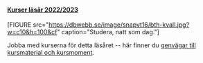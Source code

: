 #### [Kurser läsår 2022/2023](https://dbwebb.se/kurser)

[FIGURE src="https://dbwebb.se/image/snapvt16/bth-kvall.jpg?w=c10&h=100&cf" caption="Studera, natt som dag."]

Jobba med kurserna för detta läsåret -- här finner du [genvägar till kursmaterial och kursmoment](https://dbwebb.se/kurser).
